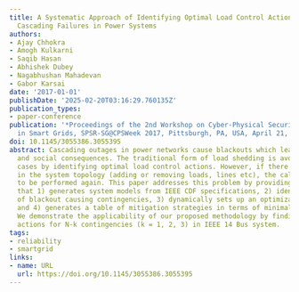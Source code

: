 ```yaml
---
title: A Systematic Approach of Identifying Optimal Load Control Actions for Arresting
  Cascading Failures in Power Systems
authors:
- Ajay Chhokra
- Amogh Kulkarni
- Saqib Hasan
- Abhishek Dubey
- Nagabhushan Mahadevan
- Gabor Karsai
date: '2017-01-01'
publishDate: '2025-02-20T03:16:29.760135Z'
publication_types:
- paper-conference
publication: '*Proceedings of the 2nd Workshop on Cyber-Physical Security and Resilience
  in Smart Grids, SPSR-SG@CPSWeek 2017, Pittsburgh, PA, USA, April 21, 2017*'
doi: 10.1145/3055386.3055395
abstract: Cascading outages in power networks cause blackouts which lead to huge economic
  and social consequences. The traditional form of load shedding is avoidable in many
  cases by identifying optimal load control actions. However, if there is a change
  in the system topology (adding or removing loads, lines etc), the calculations have
  to be performed again. This paper addresses this problem by providing a workflow
  that 1) generates system models from IEEE CDF specifications, 2) identifies a collection
  of blackout causing contingencies, 3) dynamically sets up an optimization problem,
  and 4) generates a table of mitigation strategies in terms of minimal load curtailment.
  We demonstrate the applicability of our proposed methodology by finding load curtailment
  actions for N-k contingencies (k = 1, 2, 3) in IEEE 14 Bus system.
tags:
- reliability
- smartgrid
links:
- name: URL
  url: https://doi.org/10.1145/3055386.3055395
---
```

